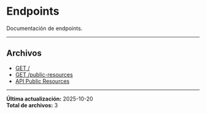 # Endpoints

Documentación de endpoints.

---

## Archivos

- [GET /](./healthcheck.md)
- [GET /public-resources](./list.md)
- [API Public Resources](./README.md)

---

**Última actualización:** 2025-10-20  
**Total de archivos:** 3
